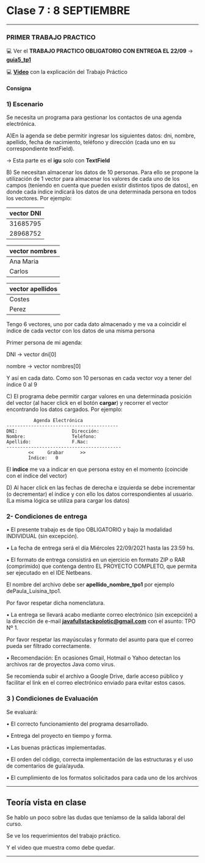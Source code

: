 # Clase 7 : 8 SEPTIEMBRE

---
### PRIMER TRABAJO PRACTICO

:computer: Ver el **TRABAJO PRACTICO OBLIGATORIO CON ENTREGA EL 22/09** -> [**guia5_tp1**](https://github.com/eugenia1984/diploUTNVM-PoloTIC-SiliconMisiones-Java/tree/main/polotic_siliconmisiones/guia5_tp1)

:computer: [**Video**](https://www.youtube.com/watch?v=HTH5nPYE8HA) con la explicación del Trabajo Práctico

#### Consigna

### 1) Escenario
Se necesita un programa para gestionar los contactos de una agenda electrónica.

A)En la agenda se debe permitir ingresar los siguientes datos: dni, nombre, apellido, fecha
de nacimiento, teléfono y dirección (cada uno en su correspondiente textField).

-> Esta parte es el **igu** solo con **TextField**

B) Se necesitan almacenar los datos de 10 personas. Para ello se propone la utilización de
1 vector para almacenar los valores de cada uno de los campos (teniendo en cuenta
que pueden existir distintos tipos de datos), en donde cada índice indicará los datos de
una determinada persona en todos los vectores. Por ejemplo:


| vector DNI |
| ---------- |
| 31685795 |
| 28968752 |


| vector nombres |
| -------------- |
| Ana Maria |
| Carlos |

| vector apellidos |
| ---------------- |
| Costes |
| Perez |

Tengo 6 vectores, uno por cada dato almacenado y me va a coincidir el índice de cada vector con los datos de una misma persona

Primer persona de mi agenda:

DNI -> vector dni[0]

nombre -> vector nombres[0]

Y así en cada dato. Como son 10 personas en cada vector voy a tener del índice 0 al 9

C) El programa debe permitir cargar valores en una determinada posición del vector (al
hacer click en el botón **cargar**) y recorrer el vector encontrando los datos cargados. Por
ejemplo:

```
          Agenda Electrónica
-----------------------------------------
DNI:                    Dirección:
Nombre:                 Teléfono:
Apellido:               F.Nac:
------------------------------------------
        <<     Grabar      >>
        Índice:   0
```

El **indice** me va a indicar en que persona estoy en el momento (coincide con el índice del vector)

D) Al hacer click en las fechas de derecha e izquierda se debe incrementar (o decrementar)
el índice y con ello los datos correspondientes al usuario. (La misma lógica se utiliza
para cargar los datos)


### 2-  Condiciones de entrega

• El presente trabajo es de tipo OBLIGATORIO y bajo la modalidad INDIVIDUAL (sin
excepción).

• La fecha de entrega será el día Miércoles 22/09/2021 hasta las 23:59 hs.

• El formato de entrega consistirá en un ejercicio en formato ZIP o RAR (comprimido) que
contenga dentro EL PROYECTO COMPLETO, que permita ser ejecutado en el IDE Netbeans. 

El nombre del archivo debe ser **apellido_nombre_tpo1** por ejemplo dePaula_Luisina_tpo1. 

Por favor respetar dicha nomenclatura.

• La entrega se llevará acabo mediante correo electrónico (sin excepción) a la dirección
de e-mail **javafullstackpolotic@gmail.com** con el asunto: TPO Nº 1. 

Por favor respetar las mayúsculas y formato del asunto para que el correo pueda ser filtrado correctamente.


• Recomendación: En ocasiones Gmail, Hotmail o Yahoo detectan los archivos rar de
proyectos Java como virus. 

Se recomienda subir el archivo a Google Drive, darle acceso público y facilitar el link en el correo electrónico enviado para evitar estos casos.


### 3 ) Condiciones de Evaluación

Se evaluará:

• El correcto funcionamiento del programa desarrollado.

• Entrega del proyecto en tiempo y forma.

• Las buenas prácticas implementadas.

• El orden del código, correcta implementación de las estructuras y el uso de comentarios
de guía/ayuda.

• El cumplimiento de los formatos solicitados para cada uno de los archivos

---

## Teoría vista en clase

Se hablo un poco sobre las dudas que teníamso de la salida laboral del curso.

Se ve los requerimientos del trabajo práctico.

Y el video que muestra como debe quedar.

---

